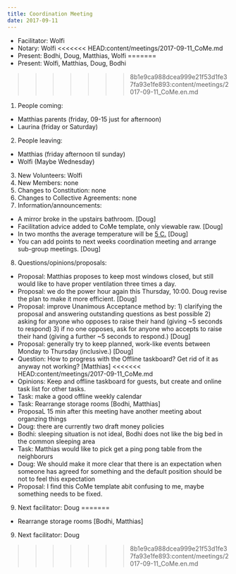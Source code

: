 ```yaml
---
title: Coordination Meeting
date: 2017-09-11
---
```


<!-- Hello facilitator/notary! Thank you for your services. Here is some advice for facilitating coordination meetings:
  - Notify people 10 minutes before the meeting starts. (Watching the clock is not super fun, people will be grateful if you do it for them.)
  - Start at 10:00 sharp, or earlier if everyone is there. (Waiting is time-wasting, be a time-saver!)
  - Go through the ordered points in order, even if nothing has changed. (They are arranged to try and get the most relevant information to most people.)
  - Feel welcome to moderate conversation if it goes off-topic/too detailed. (Are listeners interested? Are speakers satisfied? Can you identify a sub-group?)
  - Stop the meeting at 11:00 latest. (There is always more to talk about and the important stuff will not be forgotten.)
  - Leave the room once the meeting has ended. (This sends a clear signal to everyone else that they can also leave and get on with their day.)
  - Upload the notes as soon as possible. (People can then be reminded of what happened and what they said they would do.)
  - Have fun!
-->

- Facilitator: Wolfi
- Notary: Wolfi
<<<<<<< HEAD:content/meetings/2017-09-11_CoMe.md
- Present: Bodhi, Doug, Matthias, Wolfi
=======
- Present: Wolfi, Matthias, Doug, Bodhi
>>>>>>> 8b1e9ca988dcea999e21f53d1fe37fa93e1fe893:content/meetings/2017-09-11_CoMe.en.md

1. People coming:
  - Matthias parents (friday, 09-15 just for afternoon)
  - Laurina (friday or Saturday)
2. People leaving:
  - Matthias (friday afternoon til sunday)
  - Wolfi (Maybe Wednesday)
3. New Volunteers: Wolfi
4. New Members: none
5. Changes to Constitution: none
6. Changes to Collective Agreements: none
7. Information/announcements:
  - A mirror broke in the upstairs bathroom. [Doug]
  - Facilitation advice added to CoMe template, only viewable raw. [Doug]
  - In two months the average temperature will be [5 C.](https://weatherspark.com/y/73665/Average-Weather-in-Wurzen-Germany-Year-Round) [Doug]
  - You can add points to next weeks coordination meeting and arrange sub-group meetings. [Doug]
8. Questions/opinions/proposals: 
  - Proposal: Matthias proposes to keep most windows closed, but still would like to have proper ventilation three times a day.
  - Proposal: we do the power hour again this Thursday, 10:00. Doug revise the plan to make it more efficient. [Doug]
  - Proposal: improve Unanimous Acceptance method by: 1) clarifying the proposal and answering outstanding questions as best possible 2) asking for anyone who opposes to raise their hand (giving ~5 seconds to respond) 3) if no one opposes, ask for anyone who accepts to raise their hand (giving a further ~5 seconds to respond.) [Doug]
  - Proposal: generally try to keep planned, work-like events between Monday to Thursday (inclusive.) [Doug]
  - Question: How to progress with the Offline taskboard? Get rid of it as anyway not working? [Matthias]
<<<<<<< HEAD:content/meetings/2017-09-11_CoMe.md
  - Opinions: Keep and offline taskboard for guests, but create and online task list for other tasks.
  - Task: make a good offline weekly calendar
  - Task: Rearrange storage rooms [Bodhi, Matthias]
  - ProposaL 15 min after this meeting have another meeting about organzing things
  - Doug: there are currently two draft money policies
  - Bodhi: sleeping situation is not ideal, Bodhi does not like the big bed in the common sleeping area
  - Task: Matthias would like to pick get a ping pong table from the neighborurs
  - Doug: We should make it more clear that there is an expectation when someone has agreed for something and the default position should be not to feel this expectation
  - Proposal: I find this CoMe template abit confusing to me, maybe something needs to be fixed. 
9. Next facilitator: Doug
=======
  - Rearrange storage rooms [Bodhi, Matthias]
9. Next facilitator: Doug
>>>>>>> 8b1e9ca988dcea999e21f53d1fe37fa93e1fe893:content/meetings/2017-09-11_CoMe.en.md

